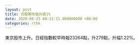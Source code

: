 ```yaml
---
layout: post
title: 日股開市後升逾1%
date: 2020-08-25 08:11:11.000000000 +08:00
categories: rthk
---
```


東京股市上升。日經指數較早時報23264點，升279點，升幅1.22%。
